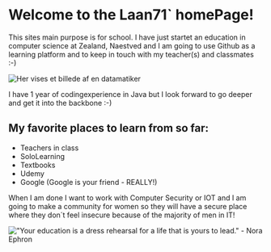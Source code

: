 # Welcome to the Laan71` homePage!

This sites main purpose is for school. I have just startet an education in computer science at Zealand, Naestved and I am going to use Github as a learning platform and to keep in touch with my teacher(s) and classmates :-)


![Her vises et billede af en datamatiker](https://www.durhamtech.edu/sites/default/files/images/Information-Technology-software-development-PO.jpg)

I have 1 year of codingexperience in Java but I look forward to go deeper and get it into the backbone :-) 

## My favorite places to learn from so far:

  * Teachers in class
  * SoloLearning
  * Textbooks
  * Udemy
  * Google (Google is your friend - REALLY!)




When I am done I want to work with Computer Security or IOT and I am going to make a community for women so they will have a secure place where they don´t feel insecure because of the majority of men in IT!









!["Your education is a dress rehearsal for a life that is yours to lead." - Nora Ephron](https://www.shutterfly.com/ideas/wp-content/uploads/2016/04/graduation-quote_college_nora-ephron.jpg)
